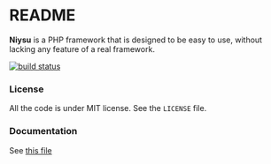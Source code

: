 # README

**Niysu** is a PHP framework that is designed to be easy to use, without lacking any feature of a real framework.

[![build status](https://secure.travis-ci.org/Tomaka17/niysu.png)](http://travis-ci.org/Tomaka17/niysu)


### License

All the code is under MIT license. See the `LICENSE` file.

### Documentation

See [this file](docs/getting-started.md)

